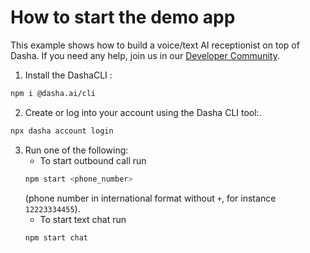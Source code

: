 # How to start the demo app

This example shows how to build a voice/text AI receptionist on top of Dasha. If you need any help, join us in our [Developer Community](https://discord.gg/R8mDP2JGmv).

1. Install the DashaCLI :
```sh
npm i @dasha.ai/cli
```
2. Create or log into your account using the Dasha CLI tool:.
```sh
npx dasha account login
```
3. Run one of the following:
    * To start outbound call run
    ```sh
    npm start <phone_number>
    ```
     (phone number in international format without `+`, for instance `12223334455`).
    * To start text chat run
    ```sh
    npm start chat
    ```
